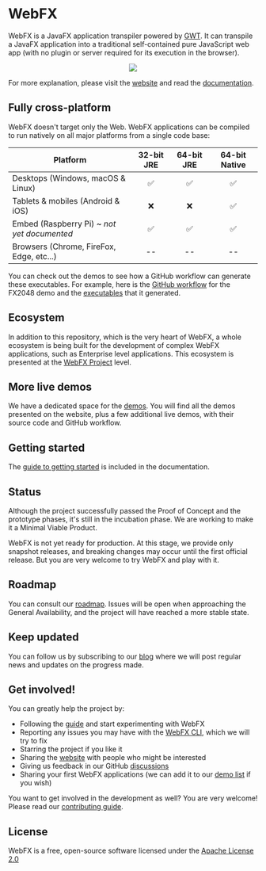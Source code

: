 # WebFX

WebFX is a JavaFX application transpiler powered by [GWT][gwt-website]. It can transpile a JavaFX application into a traditional self-contained pure JavaScript web app (with no plugin or server required for its execution in the browser).

<p align="center">
  <img src="https://docs.webfx.dev/webfx-how-it-works.svg" />
</p>

For more explanation, please visit the [website][webfx-website] and read the [documentation][webfx-docs].

## Fully cross-platform

WebFX doesn't target only the Web. WebFX applications can be compiled to run natively on all major platforms from a single code base:

<div align="center">

| Platform                                    | 32-bit JRE | 64-bit JRE | 64-bit Native |
|---------------------------------------------|:----------:|:----------:|:-------------:|
| Desktops (Windows, macOS & Linux)           |     ✅      |     ✅      |       ✅       |
| Tablets & mobiles (Android & iOS)           |     ❌      |     ❌      |       ✅       |
| Embed (Raspberry Pi) ~ *not yet documented* |     ✅      |     ✅      |       ✅       |
| Browsers (Chrome, FireFox, Edge, etc...)    |     --     |     --     |      --       |

</div>

You can check out the demos to see how a GitHub workflow can generate these executables.
For example, here is the [GitHub workflow](https://github.com/webfx-demos/webfx-demo-fx2048/blob/main/.github/workflows/builds.yml) for the FX2048 demo and the [executables](https://github.com/webfx-demos/webfx-demo-fx2048/releases) that it generated.

## Ecosystem

In addition to this repository, which is the very heart of WebFX, a whole ecosystem is being built for the development of complex WebFX applications, such as Enterprise level applications. This ecosystem is presented at the [WebFX Project](https://github.com/webfx-project) level.

## More live demos

We have a dedicated space for the [demos][webfx-demos]. You will find all the demos presented on the website, plus a few additional live demos, with their source code and GitHub workflow.

## Getting started

The [guide to getting started][webfx-guide] is included in the documentation.

## Status

Although the project successfully passed the Proof of Concept and the prototype phases, it's still in the incubation phase. We are working to make it a Minimal Viable Product.

WebFX is not yet ready for production.
At this stage, we provide only snapshot releases, and breaking changes may occur until the first official release.
But you are very welcome to try WebFX and play with it.

## Roadmap

You can consult our [roadmap](ROADMAP.md). Issues will be open when approaching the General Availability, and the project will have reached a more stable state.


## Keep updated

You can follow us by subscribing to our [blog][webfx-blog] where we will post regular news and updates on the progress made.

## Get involved!

You can greatly help the project by:

- Following the [guide][webfx-guide] and start experimenting with WebFX
- Reporting any issues you may have with the [WebFX CLI][webfx-cli-repo], which we will try to fix
- Starring the project if you like it
- Sharing the [website][webfx-website] with people who might be interested
- Giving us feedback in our GitHub [discussions][webfx-discussions]
- Sharing your first WebFX applications (we can add it to our [demo list][webfx-demos] if you wish)

You want to get involved in the development as well? You are very welcome! Please read our [contributing guide](CONTRIBUTING.md).

## License

WebFX is a free, open-source software licensed under the [Apache License 2.0](LICENSE)

[webfx-website]: https://webfx.dev
[webfx-docs]: https://docs.webfx.dev
[webfx-demos]: https://github.com/webfx-demos
[webfx-guide]: https://docs.webfx.dev/#_getting_started
[webfx-blog]: https://blog.webfx.dev
[webfx-discussions]: https://github.com/webfx-project/webfx/discussions
[webfx-contact]: mailto:maintainer@webfx.dev
[webfx-cli-repo]: https://github.com/webfx-project/webfx-cli
[gwt-website]: http://www.gwtproject.org
